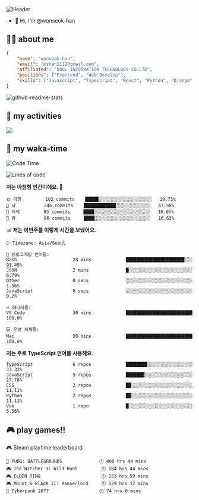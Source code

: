 ![Header](./your-header-image-name.png)
- 👋 Hi, I’m @wonseok-han

## 🤷‍♂️ about me
```json
{
    "name": "wonseok-han",
    "email": "oshan1112@gmail.com",
    "affiliated": "DOUL INFORMATION TECHNOLOGY CO.LTD",
    "positions": ["Frontend", "Web-Develop"],
    "skills": ["Javascript", "Typescript", "React", "Python", "Django", "SQL", "Docker", "Git"]
}
```

![github-readme-stats](https://github-readme-stats.vercel.app/api?username=wonseok-han&show_icons=true&theme=dracula&include_all_commits=true&count_private=true&custom_title=wonseok-han%27s%20GitHub%20Stats)

<!---
wonseok-han/wonseok-han is a ✨ special ✨ repository because its `README.md` (this file) appears on your GitHub profile.
You can click the Preview link to take a look at your changes.
--->

## 🤔 my activities

<!-- ![](https://github-readme-stats.vercel.app/api?username=wonseok-han&show_icons=true&theme=dracula&include_all_commits=true&custom_title=wonseok-han%27s%20Github%20Stats) -->

![](http://github-profile-summary-cards.vercel.app/api/cards/profile-details?username=wonseok-han&theme=dracula)

## 📃 my waka-time

<!--START_SECTION:waka-->
![Code Time](http://img.shields.io/badge/Code%20Time-433%20hrs%2050%20mins-blue)

![Lines of code](https://img.shields.io/badge/%EC%A0%80%EB%8A%94%20%EC%97%AC%ED%83%9C%EA%B9%8C%EC%A7%80%20-242%20Thousand%20%EC%A4%84%EC%9D%98%20%EC%BD%94%EB%93%9C%EB%A5%BC%20%EC%9E%91%EC%84%B1%ED%96%88%EC%96%B4%EC%9A%94.-blue)

**저는 아침형 인간이에요. 🐤** 

```text
🌞 아침         102 commits    █████░░░░░░░░░░░░░░░░░░░░   19.73% 
🌆 낮　         246 commits    ████████████░░░░░░░░░░░░░   47.58% 
🌃 저녁         83 commits     ████░░░░░░░░░░░░░░░░░░░░░   16.05% 
🌙 밤　         86 commits     ████░░░░░░░░░░░░░░░░░░░░░   16.63%

```


📊 **저는 이번주를 이렇게 시간을 보냈어요.** 

```text
⌚︎ Timezone: Asia/Seoul

💬 프로그래밍 언어들: 
Bash                     28 mins             ██████████████████████░░░   91.45% 
JSON                     2 mins              █░░░░░░░░░░░░░░░░░░░░░░░░   6.79% 
Other                    0 secs              ░░░░░░░░░░░░░░░░░░░░░░░░░   1.56% 
JavaScript               0 secs              ░░░░░░░░░░░░░░░░░░░░░░░░░   0.2%

🔥 에디터들: 
VS Code                  30 mins             █████████████████████████   100.0%

💻 운영 체제들: 
Mac                      30 mins             █████████████████████████   100.0%

```

**저는 주로 TypeScript 언어를 사용해요.** 

```text
TypeScript               6 repos             ████████░░░░░░░░░░░░░░░░░   33.33% 
JavaScript               5 repos             ███████░░░░░░░░░░░░░░░░░░   27.78% 
CSS                      2 repos             ██░░░░░░░░░░░░░░░░░░░░░░░   11.11% 
Python                   2 repos             ██░░░░░░░░░░░░░░░░░░░░░░░   11.11% 
Vue                      1 repo              █░░░░░░░░░░░░░░░░░░░░░░░░   5.56%

```



<!--END_SECTION:waka-->

## 🎮 play games!!

<!-- steam-box start -->
🎮 Steam playtime leaderboard
```text
🍳 PUBG: BATTLEGROUNDS              🕘 408 hrs 44 mins
🎮 The Witcher 3: Wild Hunt         🕘 184 hrs 44 mins
🎮 ELDEN RING                       🕘 153 hrs 59 mins
🎮 Mount & Blade II: Bannerlord     🕘 129 hrs 12 mins
🦾 Cyberpunk 2077                   🕘 74 hrs 0 mins
```
<!-- Powered by https://github.com/YouEclipse/steam-box . -->
<!-- steam-box end -->

